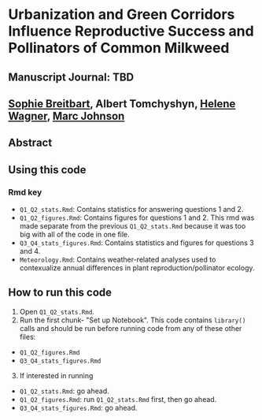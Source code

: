 # Urbanization and Green Corridors Influence Reproductive Success and Pollinators of Common Milkweed

## Manuscript Journal: TBD

## [Sophie Breitbart](https://sbreitbart.github.io/), Albert Tomchyshyn, [Helene Wagner](https://sites.utm.utoronto.ca/wagnerlab/), [Marc Johnson](https://evoecolab.wordpress.com/)

## Abstract
### 

## Using this code

### Rmd key

* `Q1_Q2_stats.Rmd`: Contains statistics for answering questions 1 and 2.
* `Q1_Q2_figures.Rmd`: Contains figures for questions 1 and 2. This rmd was made separate from the previous `Q1_Q2_stats.Rmd` because it was too big with all of the code in one file.
* `Q3_Q4_stats_figures.Rmd`: Contains statistics and figures for questions 3 and 4.
* `Meteorology.Rmd`: Contains weather-related analyses used to contexualize annual differences in plant reproduction/pollinator ecology.


## How to run this code
1. Open `Q1_Q2_stats.Rmd`.
2. Run the first chunk- "Set up Notebook". This code contains `library()` calls and should be run before running code from any of these other files:

* `Q1_Q2_figures.Rmd`
* `Q3_Q4_stats_figures.Rmd`

3. If interested in running

* `Q1_Q2_stats.Rmd`: go ahead.
* `Q1_Q2_figures.Rmd`: run `Q1_Q2_stats.Rmd` first, then go ahead.
* `Q3_Q4_stats_figures.Rmd`: go ahead.
